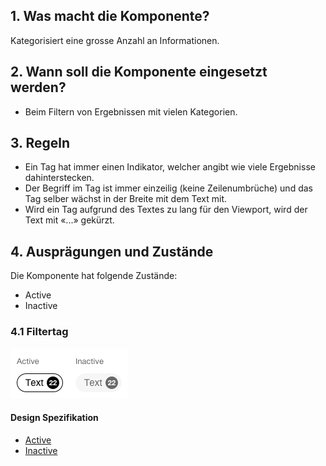 ## 1. Was macht die Komponente?
Kategorisiert eine grosse Anzahl an Informationen.


## 2. Wann soll die Komponente eingesetzt werden? 
* Beim Filtern von Ergebnissen mit vielen Kategorien.


## 3. Regeln
* Ein Tag hat immer einen Indikator, welcher angibt wie viele Ergebnisse dahinterstecken.
* Der Begriff im Tag ist immer einzeilig (keine Zeilenumbrüche) und das Tag selber wächst in der Breite mit dem Text mit.
* Wird ein Tag aufgrund des Textes zu lang für den Viewport, wird der Text mit «...» gekürzt.

## 4. Ausprägungen und Zustände 
Die Komponente hat folgende Zustände:
* Active
* Inactive

### 4.1 Filtertag
![Darstellung der Komponente Tag zur Verwendung als Filter](https://raw.githubusercontent.com/sbb-design-systems/design-system-webapp-documentation/master/documentation/components/tag/images/tag_filter.png 'class: image')

#### Design Spezifikation
* [Active](https://sbb.invisionapp.com/d/main#/console/17140415/412486708/inspect)
* [Inactive](https://sbb.invisionapp.com/d/main#/console/17140415/412486709/inspect)
